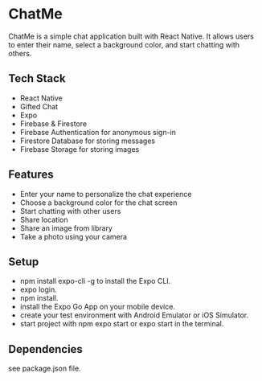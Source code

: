# ChatMe

ChatMe is a simple chat application built with React Native. It allows users to enter their name, select a background color, and start chatting with others.

## Tech Stack
- React Native
- Gifted Chat
- Expo
- Firebase & Firestore
- Firebase Authentication for anonymous sign-in
- Firestore Database for storing messages
- Firebase Storage for storing images

## Features

- Enter your name to personalize the chat experience
- Choose a background color for the chat screen
- Start chatting with other users
- Share location
- Share an image from library
- Take a photo using your camera

## Setup
- npm install expo-cli -g to install the Expo CLI.
- expo login.
- npm install.
- install the Expo Go App on your mobile device.
- create your test environment with Android Emulator or iOS Simulator.
- start project with npm expo start or expo start in the terminal.

## Dependencies
see package.json file.